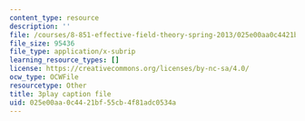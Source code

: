 ```yaml
---
content_type: resource
description: ''
file: /courses/8-851-effective-field-theory-spring-2013/025e00aa0c4421bf55cb4f81adc0534a_k0vA0aTcUZA.srt
file_size: 95436
file_type: application/x-subrip
learning_resource_types: []
license: https://creativecommons.org/licenses/by-nc-sa/4.0/
ocw_type: OCWFile
resourcetype: Other
title: 3play caption file
uid: 025e00aa-0c44-21bf-55cb-4f81adc0534a
---
```

